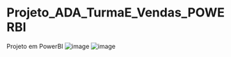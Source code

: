 # Projeto_ADA_TurmaE_Vendas_POWERBI

Projeto em PowerBI
![image](https://github.com/leticiaholsback/Projeto_ADA_TurmaE_Vendas/assets/102737252/839d01b3-8c99-4c5e-819b-38a22e04da1e)
![image](https://github.com/leticiaholsback/Projeto_ADA_TurmaE_Vendas/assets/102737252/dd0c2052-d777-4cf4-a3f0-ee70f7b5382b)

